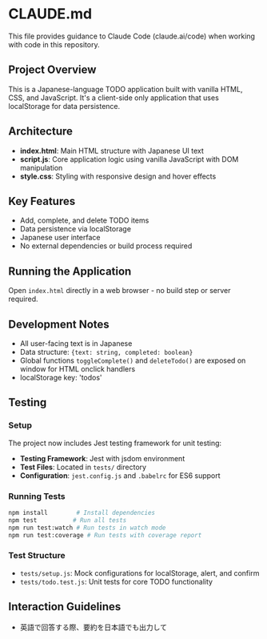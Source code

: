 # CLAUDE.md

This file provides guidance to Claude Code (claude.ai/code) when working with code in this repository.

## Project Overview

This is a Japanese-language TODO application built with vanilla HTML, CSS, and JavaScript. It's a client-side only application that uses localStorage for data persistence.

## Architecture

- **index.html**: Main HTML structure with Japanese UI text
- **script.js**: Core application logic using vanilla JavaScript with DOM manipulation
- **style.css**: Styling with responsive design and hover effects

## Key Features

- Add, complete, and delete TODO items
- Data persistence via localStorage
- Japanese user interface
- No external dependencies or build process required

## Running the Application

Open `index.html` directly in a web browser - no build step or server required.

## Development Notes

- All user-facing text is in Japanese
- Data structure: `{text: string, completed: boolean}`
- Global functions `toggleComplete()` and `deleteTodo()` are exposed on window for HTML onclick handlers
- localStorage key: 'todos'

## Testing

### Setup
The project now includes Jest testing framework for unit testing:

- **Testing Framework**: Jest with jsdom environment
- **Test Files**: Located in `tests/` directory
- **Configuration**: `jest.config.js` and `.babelrc` for ES6 support

### Running Tests
```bash
npm install        # Install dependencies
npm test          # Run all tests
npm run test:watch # Run tests in watch mode
npm run test:coverage # Run tests with coverage report
```

### Test Structure
- `tests/setup.js`: Mock configurations for localStorage, alert, and confirm
- `tests/todo.test.js`: Unit tests for core TODO functionality

## Interaction Guidelines

- 英語で回答する際、要約を日本語でも出力して